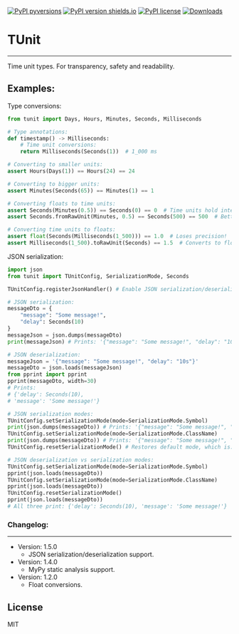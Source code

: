 [![PyPI pyversions](https://img.shields.io/pypi/pyversions/tunit.svg)](https://pypi.python.org/pypi/tunit)
[![PyPI version shields.io](https://img.shields.io/pypi/v/tunit.svg)](https://pypi.python.org/pypi/tunit)
[![PyPI license](https://img.shields.io/pypi/l/tunit.svg)](https://pypi.python.org/pypi/tunit)
[![Downloads](https://static.pepy.tech/badge/tunit)](https://pepy.tech/project/tunit)

# TUnit
---
Time unit types. For transparency, safety and readability.

## Examples:

Type conversions:
```python
from tunit import Days, Hours, Minutes, Seconds, Milliseconds

# Type annotations:
def timestamp() -> Milliseconds:
    # Time unit conversions:
    return Milliseconds(Seconds(1))  # 1_000 ms

# Converting to smaller units:
assert Hours(Days(1)) == Hours(24) == 24

# Converting to bigger units:
assert Minutes(Seconds(65)) == Minutes(1) == 1

# Converting floats to time units:
assert Seconds(Minutes(0.5)) == Seconds(0) == 0  # Time units hold integers!
assert Seconds.fromRawUnit(Minutes, 0.5) == Seconds(500) == 500  # Better approach when fractions matter!

# Converting time units to floats:
assert float(Seconds(Milliseconds(1_500))) == 1.0  # Loses precision!
assert Milliseconds(1_500).toRawUnit(Seconds) == 1.5  # Converts to float representing different time unit with precision.
```

JSON serialization:
```python
import json
from tunit import TUnitConfig, SerializationMode, Seconds

TUnitConfig.registerJsonHandler() # Enable JSON serialization/deserialization

# JSON serialization:
messageDto = {
    "message": "Some message!",
    "delay": Seconds(10)
}
messageJson = json.dumps(messageDto)
print(messageJson) # Prints: '{"message": "Some message!", "delay": "10s"}'

# JSON deserialization:
messageJson = '{"message": "Some message!", "delay": "10s"}'
messageDto = json.loads(messageJson)
from pprint import pprint
pprint(messageDto, width=30)
# Prints:
# {'delay': Seconds(10),
# 'message': 'Some message!'}

# JSON serialization modes:
TUnitConfig.setSerializationMode(mode=SerializationMode.Symbol)
print(json.dumps(messageDto)) # Prints: '{"message": "Some message!", "delay": "10s"}'
TUnitConfig.setSerializationMode(mode=SerializationMode.ClassName)
print(json.dumps(messageDto)) # Prints: '{"message": "Some message!", "delay": "Seconds(10)"}'
TUnitConfig.resetSerializationMode() # Restores default mode, which is: SerializationMode.Symbol

# JSON deserialization vs serialization modes:
TUnitConfig.setSerializationMode(mode=SerializationMode.Symbol)
pprint(json.loads(messageDto))
TUnitConfig.setSerializationMode(mode=SerializationMode.ClassName)
pprint(json.loads(messageDto))
TUnitConfig.resetSerializationMode()
pprint(json.loads(messageDto))
# All three print: {'delay': Seconds(10), 'message': 'Some message!'}
```

### Changelog:
---
- Version: 1.5.0
    - JSON serialization/deserialization support.
- Version: 1.4.0
    - MyPy static analysis support.
- Version: 1.2.0
    - Float conversions.

## License
MIT
